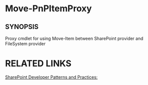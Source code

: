 # Move-PnPItemProxy

## SYNOPSIS
Proxy cmdlet for using Move-Item between SharePoint provider and FileSystem provider

# RELATED LINKS

[SharePoint Developer Patterns and Practices:](http://aka.ms/sppnp)